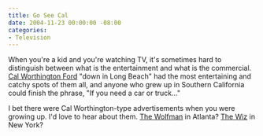 ```yaml
---
title: Go See Cal
date: 2004-11-23 00:00:00 -08:00
categories:
- Television
---
```


<p>
When you're a kid and you're watching TV, it's sometimes hard to distinguish between what is the entertainment and what is the commercial. <a href="http://www.mydogspot.com/scrapbook.htm">Cal Worthington Ford</a> "down in Long Beach" had the most entertaining and catchy spots of them all, and anyone who grew up in Southern California could finish the phrase, "If you need a car or truck..."
</p>
<p>
I bet there were Cal Worthington-type advertisements when you were growing up. I'd love to hear about them. <a href="http://atlanta.about.com/cs/celebrityprofiles/a/wolfman.htm">The Wolfman</a> in Atlanta? <a href="http://www.nbtw.com/">The Wiz</a> in New York?
</p>
